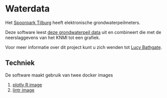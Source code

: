 # Waterdata
Het [Spoorpark Tilburg](https://spoorparktilburg.nl) heeft elektronische grondwaterpeilmeters.

Deze software leest [deze grondwaterpeil data](resource/archive/grondwaterdata/grondwaterpeildata.csv) uit en combineert die met de neerslaggevens van het KNMI tot een grafiek.

Voor meer informatie over dit project kunt u zich wenden tot [Lucy Bathgate](mailto:lucy.bathgate@gmail.com).

## Techniek

De software maakt gebruik van twee docker images
1. [plotly R image](https://github.com/slspeek/r-plotly-docker)
1. [lintr image](https://github.com/slspeek/lintr-docker)